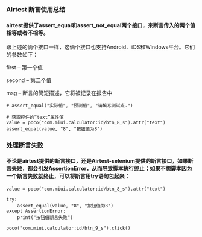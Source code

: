 ### Airtest 断言使用总结
#### airtest提供了assert_equal和assert_not_equal两个接口，来断言传入的两个值相等或者不相等。

跟上述的俩个接口一样，这俩个接口也支持Android、iOS和Windows平台。它们的参数如下：

first – 第一个值

second – 第二个值

msg – 断言的简短描述，它将被记录在报告中


```
# assert_equal("实际值", "预测值", "请填写测试点.")

# 获取控件的“text”属性值
value = poco("com.miui.calculator:id/btn_8_s").attr("text")
assert_equal(value, "8", "按钮值为8")
```

### 处理断言失败
#### 不论是airtest提供的断言接口，还是Airtest-selenium提供的断言接口，如果断言失败，都会引发AssertionError，从而导致脚本执行终止；如果不想脚本因为一个断言失败就终止，可以将断言用try语句包起来：

```
value = poco("com.miui.calculator:id/btn_8_s").attr("text")

try:
    assert_equal(value, "8", "按钮值为8")
except AssertionError:
    print("按钮值断言失败")

poco("com.miui.calculator:id/btn_9_s").click()
```
